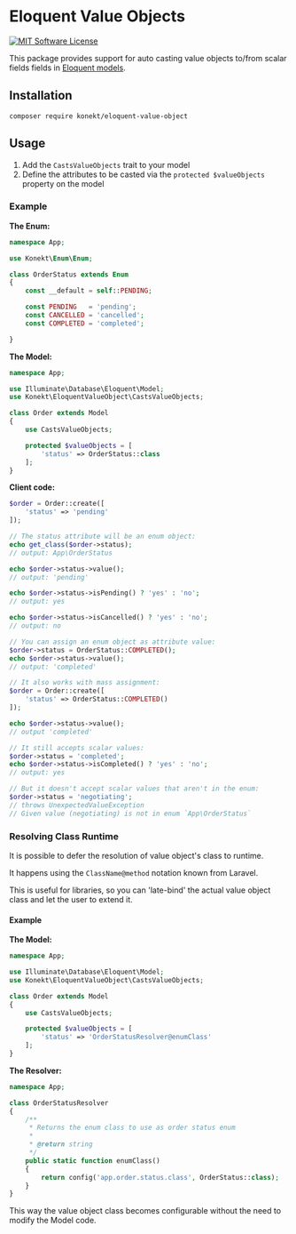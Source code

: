 # Eloquent Value Objects


[![MIT Software License](https://img.shields.io/badge/license-MIT-blue.svg?style=flat-square)](LICENSE.md)

This package provides support for auto casting value objects to/from scalar
fields fields in
[Eloquent models](https://laravel.com/docs/5.5/eloquent-mutators).

## Installation

`composer require konekt/eloquent-value-object`

## Usage

1. Add the `CastsValueObjects` trait to your model
2. Define the attributes to be casted via the `protected $valueObjects` property on the model

### Example

**The Enum:**

```php
namespace App;

use Konekt\Enum\Enum;

class OrderStatus extends Enum
{
    const __default = self::PENDING;

    const PENDING   = 'pending';
    const CANCELLED = 'cancelled';
    const COMPLETED = 'completed';

}
```

**The Model:**

```php
namespace App;

use Illuminate\Database\Eloquent\Model;
use Konekt\EloquentValueObject\CastsValueObjects;

class Order extends Model
{
    use CastsValueObjects;

    protected $valueObjects = [
        'status' => OrderStatus::class
    ];
}
```

**Client code:**
```php
$order = Order::create([
    'status' => 'pending'
]);

// The status attribute will be an enum object:
echo get_class($order->status);
// output: App\OrderStatus

echo $order->status->value();
// output: 'pending'

echo $order->status->isPending() ? 'yes' : 'no';
// output: yes

echo $order->status->isCancelled() ? 'yes' : 'no';
// output: no

// You can assign an enum object as attribute value:
$order->status = OrderStatus::COMPLETED();
echo $order->status->value();
// output: 'completed'

// It also works with mass assignment:
$order = Order::create([
    'status' => OrderStatus::COMPLETED()    
]);

echo $order->status->value();
// output 'completed'

// It still accepts scalar values:
$order->status = 'completed';
echo $order->status->isCompleted() ? 'yes' : 'no';
// output: yes

// But it doesn't accept scalar values that aren't in the enum:
$order->status = 'negotiating';
// throws UnexpectedValueException
// Given value (negotiating) is not in enum `App\OrderStatus`
```

### Resolving Class Runtime

It is possible to defer the resolution of value object's class to runtime.

It happens using the `ClassName@method` notation known from Laravel.

This is useful for libraries, so you can 'late-bind' the actual value object
class and let the user to extend it.

#### Example

**The Model:**

```php
namespace App;

use Illuminate\Database\Eloquent\Model;
use Konekt\EloquentValueObject\CastsValueObjects;

class Order extends Model
{
    use CastsValueObjects;

    protected $valueObjects = [
        'status' => 'OrderStatusResolver@enumClass'
    ];
}
```

**The Resolver:**

```php
namespace App;

class OrderStatusResolver
{
    /**
     * Returns the enum class to use as order status enum
     *
     * @return string
     */
    public static function enumClass()
    {
        return config('app.order.status.class', OrderStatus::class);
    }
}
```

This way the value object class becomes configurable without the need to modify the
Model code.
